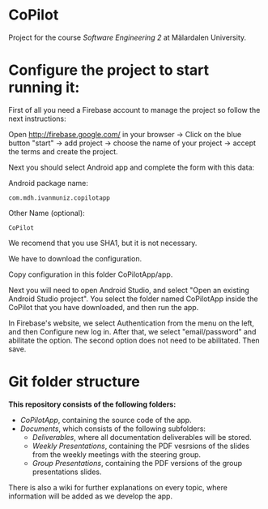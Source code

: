 # CoPilot
Project for the course *Software Engineering 2* at Mälardalen University.

# Configure the project to start running it:
First of all you need a Firebase account to manage the project so follow the next instructions:

Open http://firebase.google.com/ in your browser -> Click on the blue button "start" -> add project -> choose the name of your project -> accept the terms and create the project.

Next you should select Android app and complete the form with this data: 

Android package name:

	com.mdh.ivanmuniz.copilotapp

Other Name (optional):

	CoPilot

We recomend that you use SHA1, but it is not necessary.

We have to download the configuration.

Copy configuration in this folder CoPilotApp/app.

Next you will need to open Android Studio, and select "Open an existing Android Studio project". You select the folder named CoPilotApp inside the CoPilot that you have downloaded, and then run the app.

In Firebase's website, we select Authentication from the menu on the left, and then Configure new log in. After that, we select "email/password" and abilitate the option. The second option does not need to be abilitated. Then save.



# Git folder structure 
**This repository consists of the following folders:**
- *CoPilotApp*, containing the source code of the app.
- *Documents*, which consists of the following subfolders:
  - *Deliverables*, where all documentation deliverables will be stored.
  - *Weekly Presentations*, containing the PDF vesrsions of the slides from the weekly meetings with the steering group.
  - *Group Presentations*, containing the PDF versions of the group presentations slides.
  
There is also a wiki for further explanations on every topic, where information will be added as we develop the app.
